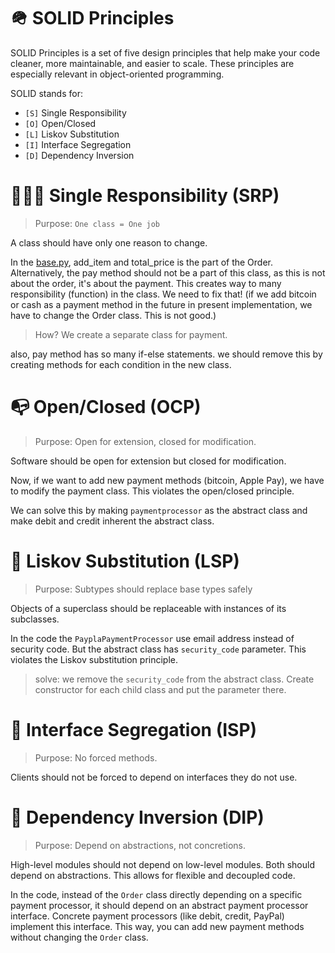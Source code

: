 # 🪖 SOLID Principles

SOLID Principles is a set of five design principles that help make your code cleaner, more maintainable, and easier to 
scale. These principles are especially relevant in object-oriented programming.

SOLID stands for:
- `[S]` Single Responsibility
- `[O]` Open/Closed
- `[L]` Liskov Substitution
- `[I]` Interface Segregation
- `[D]` Dependency Inversion

# 💂🏻‍♂️ Single Responsibility (SRP)

> Purpose: `One class = One job`

A class should have only one reason to change.

In the [base.py](base.py), add_item and total_price is the part of the Order. Alternatively, the pay method should not 
be a part of this class, as this is not about the order, it's about the payment.
This creates way to many responsibility (function) in the class.
We need to fix that!
(if we add bitcoin or cash as a payment method in the future in present implementation, we have to 
change the Order class. This is not good.)

> How?
> We create a separate class for payment.

also, pay method has so many if-else statements. we should remove this by creating methods for each condition in the 
new class.

# 📭 Open/Closed (OCP)

> Purpose: Open for extension, closed for modification.

Software should be open for extension but closed for modification.

Now, if we want to add new payment methods (bitcoin, Apple Pay), we have to modify the payment class. This violates 
the open/closed principle.

We can solve this by making `paymentprocessor` as the abstract class and make debit and credit inherent
the abstract class.

# 🎲 Liskov Substitution (LSP)

> Purpose: Subtypes should replace base types safely

Objects of a superclass should be replaceable with instances of its subclasses.


In the code the `PayplaPaymentProcessor` use email address instead of security code. But the abstract class has 
`security_code` parameter.
This violates the Liskov substitution principle.

> solve: we remove the `security_code` from the abstract class. Create constructor for each child class and put the 
> parameter there.

# 🚦 Interface Segregation (ISP)

> Purpose: No forced methods.

Clients should not be forced to depend on interfaces they do not use.

# 🧩 Dependency Inversion (DIP)

> Purpose: Depend on abstractions, not concretions.

High-level modules should not depend on low-level modules. Both should depend on abstractions. This allows for flexible and decoupled code.

In the code, instead of the `Order` class directly depending on a specific payment processor, it should depend on an abstract payment processor interface. Concrete payment processors (like debit, credit, PayPal) implement this interface. This way, you can add new payment methods without changing the `Order` class.

